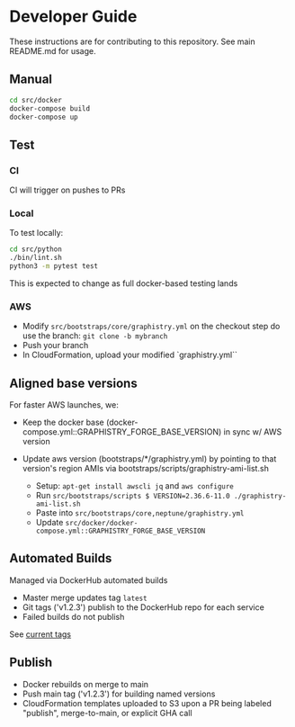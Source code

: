 # Developer Guide

These instructions are for contributing to this repository. See main README.md for usage.

## Manual

```bash
cd src/docker
docker-compose build
docker-compose up
```

## Test

### CI

CI will trigger on pushes to PRs

### Local

To test locally:

```bash
cd src/python
./bin/lint.sh
python3 -m pytest test
```

This is expected to change as full docker-based testing lands

### AWS

* Modify `src/bootstraps/core/graphistry.yml` on the checkout step do use the branch:  `git clone -b mybranch`
* Push your branch
* In CloudFormation, upload your modified `graphistry.yml``

## Aligned base versions

For faster AWS launches, we:

- Keep the docker base (docker-compose.yml::GRAPHISTRY_FORGE_BASE_VERSION) in sync w/ AWS version

- Update aws version (bootstraps/*/graphistry.yml) by pointing to that version's region AMIs via bootstraps/scripts/graphistry-ami-list.sh
  * Setup: `apt-get install awscli jq` and `aws configure`
  * Run `src/bootstraps/scripts $ VERSION=2.36.6-11.0 ./graphistry-ami-list.sh`
  * Paste into `src/bootstraps/core,neptune/graphistry.yml`
  * Update `src/docker/docker-compose.yml::GRAPHISTRY_FORGE_BASE_VERSION`

## Automated Builds

Managed via DockerHub automated builds

* Master merge updates tag `latest`
* Git tags ('v1.2.3') publish to the DockerHub repo for each service
* Failed builds do not publish

See [current tags](https://hub.docker.com/repository/docker/graphistry/graph-app-kit-st)

## Publish

* Docker rebuilds on merge to main
* Push main tag ('v1.2.3') for building named versions
* CloudFormation templates uploaded to S3 upon a PR being labeled "publish", merge-to-main, or explicit GHA call
